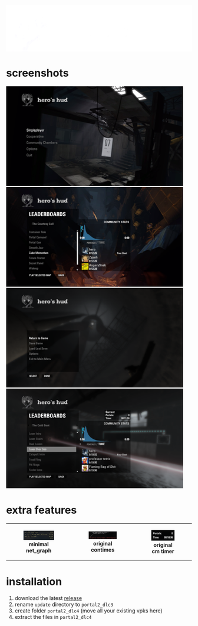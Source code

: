 ![](./doc/logo.png)

# screenshots
<img src="./doc/1.png" width="480">
<img src="./doc/2.png" width="480">
<img src="./doc/3.png" width="480">
<img src="./doc/4.png" width="480">

# extra features
<table>
<th>
<figure>
  <img src="./doc/5.png">
  <figcaption>minimal net_graph</figcaption>
</figure>
</th>
<th>
<figure>
  <img src="./doc/6.png">
  <figcaption>original contimes</figcaption>
</figure>
</th>
<th>
<figure>
  <img src="./doc/7.png">
  <figcaption>original cm timer</figcaption>
</figure>
</th>
</table>

# installation
1. download the latest [release](https://github.com/aIIison/hud/releases/)
2. rename `update` directory to `portal2_dlc3`
3. create folder `portal2_dlc4` (move all your existing vpks here)
4. extract the files in `portal2_dlc4`
